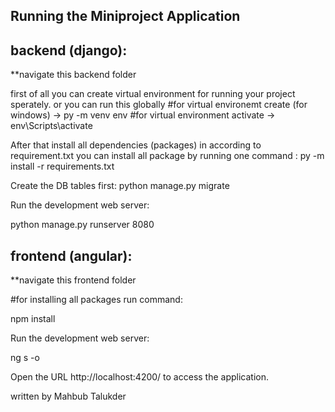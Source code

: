 ## Running the Miniproject Application 

## backend (django):

**navigate this backend folder

first of all you can create virtual environment for running your project sperately. or you can run this globally
 #for virtual environemt create (for windows)
 -> py -m venv env
 #for virtual environment activate
 -> env\Scripts\activate

After that
install all dependencies (packages) in according to requirement.txt
you can install all package by running one command : py -m install -r requirements.txt

Create the DB tables first:
python manage.py migrate

Run the development web server:

python manage.py runserver 8080


## frontend (angular):

**navigate this frontend folder

#for installing all packages run command:

npm install

Run the development web server:

ng s -o 

Open the URL http://localhost:4200/ to access the application.

written by Mahbub Talukder

